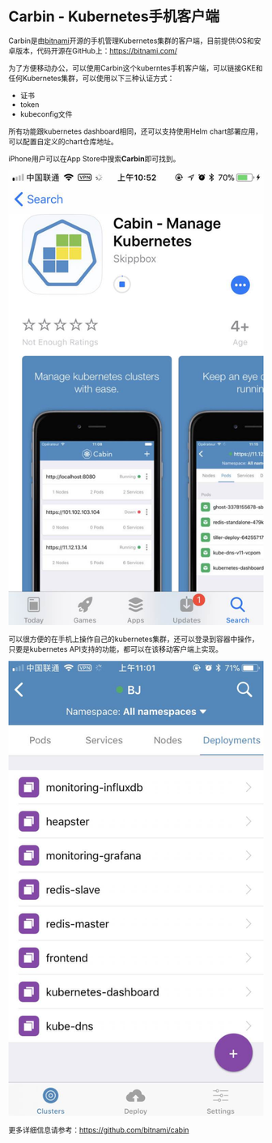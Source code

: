 # Carbin - Kubernetes手机客户端

Carbin是由[bitnami](https://bitnami.com/)开源的手机管理Kubernetes集群的客户端，目前提供iOS和安卓版本，代码开源在GitHub上：<https://bitnami.com/>

为了方便移动办公，可以使用Carbin这个kuberntes手机客户端，可以链接GKE和任何Kubernetes集群，可以使用以下三种认证方式：

- 证书
- token
- kubeconfig文件

所有功能跟kubernetes dashboard相同，还可以支持使用Helm chart部署应用，可以配置自定义的chart仓库地址。

iPhone用户可以在App Store中搜索**Carbin**即可找到。

![App Store](../images/carbin-kubernetes-mobile-dashboard-1.jpg)

可以很方便的在手机上操作自己的kubernetes集群，还可以登录到容器中操作，只要是kubernetes API支持的功能，都可以在该移动客户端上实现。

![在手机上操作Kubernetes集群](../images/carbin-kubernetes-mobile-dashboard-4.jpg)

更多详细信息请参考：https://github.com/bitnami/cabin